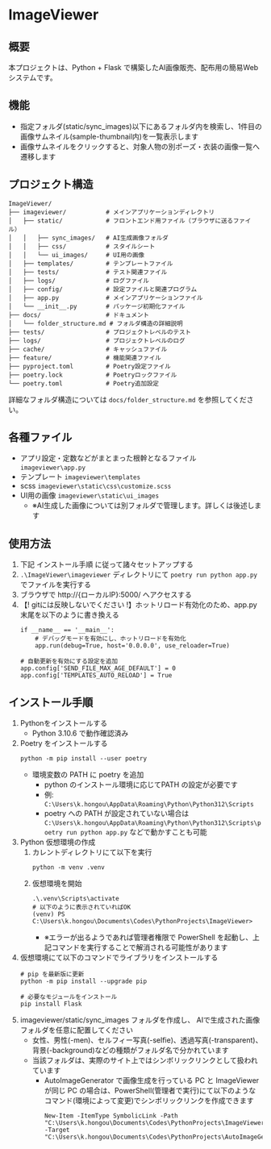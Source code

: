 # ImageViewer

## 概要
本プロジェクトは、Python + Flask で構築したAI画像販売、配布用の簡易Webシステムです。

## 機能
- 指定フォルダ(static/sync_images)以下にあるフォルダ内を検索し、1件目の画像サムネイル(sample-thumbnail内)を一覧表示します
- 画像サムネイルをクリックすると、対象人物の別ポーズ・衣装の画像一覧へ遷移します

## プロジェクト構造
```
ImageViewer/
├── imageviewer/           # メインアプリケーションディレクトリ
│   ├── static/            # フロントエンド用ファイル（ブラウザに送るファイル）
│   │   ├── sync_images/   # AI生成画像フォルダ
│   │   ├── css/           # スタイルシート
│   │   └── ui_images/     # UI用の画像
│   ├── templates/         # テンプレートファイル
│   ├── tests/             # テスト関連ファイル
│   ├── logs/              # ログファイル
│   ├── config/            # 設定ファイルと関連プログラム
│   ├── app.py             # メインアプリケーションファイル
│   └── __init__.py        # パッケージ初期化ファイル
├── docs/                  # ドキュメント
│   └── folder_structure.md # フォルダ構造の詳細説明
├── tests/                 # プロジェクトレベルのテスト
├── logs/                  # プロジェクトレベルのログ
├── cache/                 # キャッシュファイル
├── feature/               # 機能関連ファイル
├── pyproject.toml         # Poetry設定ファイル
├── poetry.lock            # Poetryロックファイル
└── poetry.toml            # Poetry追加設定
```

詳細なフォルダ構造については `docs/folder_structure.md` を参照してください。

## 各種ファイル
- アプリ設定・定数などがまとまった根幹となるファイル `imageviewer\app.py`
- テンプレート `imageviewer\templates`
- scss `imageviewer\static\css\customize.scss`
- UI用の画像 `imageviewer\static\ui_images`
  - ※AI生成した画像については別フォルダで管理します。詳しくは後述します

## 使用方法
1. 下記 インストール手順 に従って諸々セットアップする
2. `.\ImageViewer\imageviewer` ディレクトリにて `poetry run python app.py` でファイルを実行する
3. ブラウザで http://{ローカルIP}:5000/ へアクセスする
4. 【! gitには反映しないでください !】ホットリロード有効化のため、app.py末尾を以下のように書き換える
    ```
    if __name__ == '__main__':
        # デバッグモードを有効にし、ホットリロードを有効化
        app.run(debug=True, host='0.0.0.0', use_reloader=True)

    # 自動更新を有効にする設定を追加
    app.config['SEND_FILE_MAX_AGE_DEFAULT'] = 0
    app.config['TEMPLATES_AUTO_RELOAD'] = True
    ```

## インストール手順
1. Pythonをインストールする
    - Python 3.10.6 で動作確認済み
2. Poetry をインストールする
   ```
   python -m pip install --user poetry
   ```
   - 環境変数の PATH に poetry を追加
     - python のインストール環境に応じてPATH の設定が必要です
     - 例: `C:\Users\k.hongou\AppData\Roaming\Python\Python312\Scripts`
     - poetry への PATH が設定されていない場合は `C:\Users\k.hongou\AppData\Roaming\Python\Python312\Scripts\poetry run python app.py` などで動かすことも可能
3. Python 仮想環境の作成
    1. カレントディレクトリにて以下を実行
        ```
        python -m venv .venv
        ```
    2. 仮想環境を開始
        ```
        .\.venv\Scripts\activate
        # 以下のように表示されていればOK
        (venv) PS C:\Users\k.hongou\Documents\Codes\PythonProjects\ImageViewer>
        ```
        - ※エラーが出るようであれば管理者権限で PowerShell を起動し、上記コマンドを実行することで解消される可能性があります
4. 仮想環境にて以下のコマンドでライブラリをインストールする
    ```
    # pip を最新版に更新
    python -m pip install --upgrade pip

    # 必要なモジュールをインストール
    pip install Flask
    ```
5. imageviewer/static/sync_images フォルダを作成し、 AIで生成された画像フォルダを任意に配置してください
    - 女性、男性(-men)、セルフィー写真(-selfie)、透過写真(-transparent)、背景(-background)などの種類がフォルダ名で分かれています
    - 当該フォルダは、実際のサイト上ではシンボリックリンクとして扱われています
        - AutoImageGenerator で画像生成を行っている PC と ImageViewer が同じ PC の場合は、PowerShell(管理者で実行)にて以下のようなコマンド(環境によって変更)でシンボリックリンクを作成できます
            ```
            New-Item -ItemType SymbolicLink -Path "C:\Users\k.hongou\Documents\Codes\PythonProjects\ImageViewer\imageviewer\static\sync_images" -Target "C:\Users\k.hongou\Documents\Codes\PythonProjects\AutoImageGenerator\images\output"
            ```
